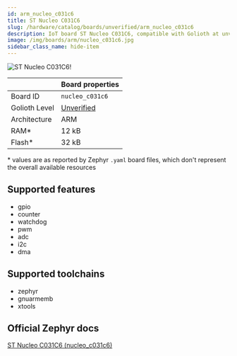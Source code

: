 ```yaml
---
id: arm_nucleo_c031c6
title: ST Nucleo C031C6
slug: /hardware/catalog/boards/unverified/arm_nucleo_c031c6
description: IoT board ST Nucleo C031C6, compatible with Golioth at unverified level.
image: /img/boards/arm/nucleo_c031c6.jpg
sidebar_class_name: hide-item
---
```


[//]: # (This is an auto-generated file, do not edit! Changes to it will be lost upon re-generation)

![ST Nucleo C031C6!](/img/boards/arm/nucleo_c031c6.jpg "ST Nucleo C031C6")

|                | Board properties     |
| -------------  | -------------------- |
| Board ID       | `nucleo_c031c6` |
| Golioth Level  | [Unverified](/hardware#unverified-boards) |
| Architecture   | ARM |
| RAM*           | 12 kB |
| Flash*         | 32 kB |

\* values are as reported by Zephyr `.yaml` board files, which don't represent the overall available resources



## Supported features

* gpio
* counter
* watchdog
* pwm
* adc
* i2c
* dma

## Supported toolchains

* zephyr
* gnuarmemb
* xtools

## Official Zephyr docs

[ST Nucleo C031C6 (nucleo_c031c6)](https://docs.zephyrproject.org/latest/boards/arm/nucleo_c031c6/doc/index.html)
